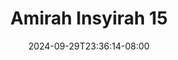 --- 
title: "Amirah Insyirah  15"
description: "  bokeh Amirah Insyirah  15 instagram durasi panjang terbaru"
date: 2024-09-29T23:36:14-08:00
file_code: "coz1nlpvslf0"
draft: false
cover: "2wzxorojvqs8i0fj.jpg"
tags: ["Amirah", "Insyirah", "bokep-indo", "bokep-viral", "bokep-ig"]
length: 22
fld_id: "1483924"
foldername: "Amirah insyirah"
categories: ["Amirah insyirah"]
views: 0
---